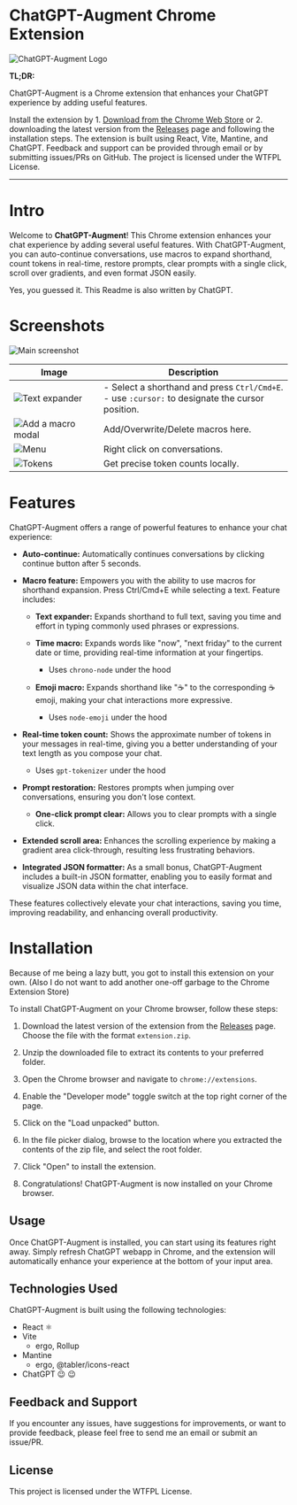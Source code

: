 # ChatGPT-Augment Chrome Extension

![ChatGPT-Augment Logo](img/logo.png)

**TL;DR:**

ChatGPT-Augment is a Chrome extension that enhances your ChatGPT experience by adding useful features.

Install the extension by 1. [Download from the Chrome Web Store](https://chrome.google.com/webstore/detail/chatgpt-augment/kgellgcbfceooklmfjcbofaldbacgpbm) or 2. downloading the latest version from the [Releases](https://github.com/zenyr/chatgpt-augment/releases) page and following the installation steps. The extension is built using React, Vite, Mantine, and ChatGPT. Feedback and support can be provided through email or by submitting issues/PRs on GitHub. The project is licensed under the WTFPL License.

---

# Intro

Welcome to **ChatGPT-Augment**! This Chrome extension enhances your chat experience by adding several useful features. With ChatGPT-Augment, you can auto-continue conversations, use macros to expand shorthand, count tokens in real-time, restore prompts, clear prompts with a single click, scroll over gradients, and even format JSON easily.

Yes, you guessed it. This Readme is also written by ChatGPT.

# Screenshots

![Main screenshot](img/main.png)

| Image                                  | Description                                                                                           |
| -------------------------------------- | ----------------------------------------------------------------------------------------------------- |
| ![Text expander](img/expander.gif)     | - Select a shorthand and press `Ctrl/Cmd+E`. <br/> - use `:cursor:` to designate the cursor position. |
| ![Add a macro modal](img/addmodal.png) | Add/Overwrite/Delete macros here.                                                                     |
| ![Menu](img/menu.png)                  | Right click on conversations.                                                                         |
| ![Tokens](img/tokens.png)              | Get precise token counts locally.                                                                     |

# Features

ChatGPT-Augment offers a range of powerful features to enhance your chat experience:

- **Auto-continue:** Automatically continues conversations by clicking continue button after 5 seconds.

- **Macro feature:** Empowers you with the ability to use macros for shorthand expansion. Press <key>Ctrl/Cmd+E</key> while selecting a text. Feature includes:

  - **Text expander:** Expands shorthand to full text, saving you time and effort in typing commonly used phrases or expressions.

  - **Time macro:** Expands words like "now", "next friday" to the current date or time, providing real-time information at your fingertips.

    - Uses `chrono-node` under the hood

  - **Emoji macro:** Expands shorthand like ":coffee:" to the corresponding ☕️ emoji, making your chat interactions more expressive.

    - Uses `node-emoji` under the hood

- **Real-time token count:** Shows the approximate number of tokens in your messages in real-time, giving you a better understanding of your text length as you compose your chat.

  - Uses `gpt-tokenizer` under the hood

- **Prompt restoration:** Restores prompts when jumping over conversations, ensuring you don't lose context.

  - **One-click prompt clear:** Allows you to clear prompts with a single click.

- **Extended scroll area:** Enhances the scrolling experience by making a gradient area click-through, resulting less frustrating behaviors.

- **Integrated JSON formatter:** As a small bonus, ChatGPT-Augment includes a built-in JSON formatter, enabling you to easily format and visualize JSON data within the chat interface.

These features collectively elevate your chat interactions, saving you time, improving readability, and enhancing overall productivity.

# Installation

Because of me being a lazy butt, you got to install this extension on your own. (Also I do not want to add another one-off garbage to the Chrome Extension Store)

To install ChatGPT-Augment on your Chrome browser, follow these steps:

1. Download the latest version of the extension from the [Releases](https://github.com/zenyr/chatgpt-augment/releases) page. Choose the file with the format `extension.zip`.

2. Unzip the downloaded file to extract its contents to your preferred folder.

3. Open the Chrome browser and navigate to `chrome://extensions`.

4. Enable the "Developer mode" toggle switch at the top right corner of the page.

5. Click on the "Load unpacked" button.

6. In the file picker dialog, browse to the location where you extracted the contents of the zip file, and select the root folder.

7. Click "Open" to install the extension.

8. Congratulations! ChatGPT-Augment is now installed on your Chrome browser.

## Usage

Once ChatGPT-Augment is installed, you can start using its features right away. Simply refresh ChatGPT webapp in Chrome, and the extension will automatically enhance your experience at the bottom of your input area.

## Technologies Used

ChatGPT-Augment is built using the following technologies:

- React ⚛
- Vite
  - ergo, Rollup
- Mantine
  - ergo, @tabler/icons-react
- ChatGPT :wink: :wink:

## Feedback and Support

If you encounter any issues, have suggestions for improvements, or want to provide feedback, please feel free to send me an email or submit an issue/PR.

## License

This project is licensed under the WTFPL License.
